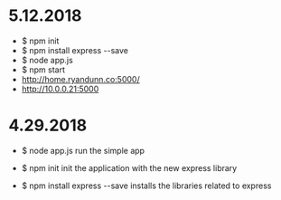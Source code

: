 5.12.2018
=============================
- $ npm init
- $ npm install express --save
- $ node app.js
- $ npm start
- http://home.ryandunn.co:5000/
- http://10.0.0.21:5000

4.29.2018
=============================
- $ node app.js
run the simple app

- $ npm init
init the application with the new express library

- $ npm install express --save
installs the libraries related to express
